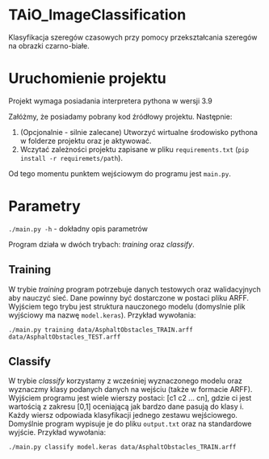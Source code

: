 # TAiO_ImageClassification

Klasyfikacja szeregów czasowych przy pomocy przekształcania szeregów na obrazki czarno-białe.

# Uruchomienie projektu

Projekt wymaga posiadania interpretera pythona w wersji 3.9

Załóżmy, że posiadamy pobrany kod źródłowy projektu. Następnie:
1. (Opcjonalnie - silnie zalecane) Utworzyć wirtualne środowisko pythona w folderze projektu oraz je aktywować.
2. Wczytać zależności projektu zapisane w pliku `requirements.txt` (`pip install -r requiremets/path`).

Od tego momentu punktem wejściowym do programu jest `main.py`.

# Parametry

`./main.py -h` - dokładny opis parametrów

Program działa w dwóch trybach: *training* oraz *classify*.

## Training
W trybie *training* program potrzebuje danych testowych oraz walidacyjnych aby nauczyć sieć.
Dane powinny być dostarczone w postaci pliku ARFF.
Wyjściem tego trybu jest struktura nauczonego modelu (domyslnie plik wyjściowy ma nazwę `model.keras`).
Przykład wywołania: 
```
./main.py training data/AsphaltObstacles_TRAIN.arff data/AsphaltObstacles_TEST.arff
```
## Classify
W trybie *classify* korzystamy z wcześniej wyznaczonego modelu oraz wyznaczmy klasy podanych danych na wejściu (także w formacie ARFF).
Wyjściem programu jest wiele wierszy postaci: [c1 c2 ... cn], gdzie ci jest wartością z zakresu [0,1] oceniającą jak bardzo dane pasują do klasy i.
Każdy wiersz odpowiada klasyfikacji jednego zestawu wejściowego.
Domyślnie program wypisuje je do pliku `output.txt` oraz na standardowe wyjście.
Przykład wywołania: 
```
./main.py classify model.keras data/AsphaltObstacles_TRAIN.arff
```